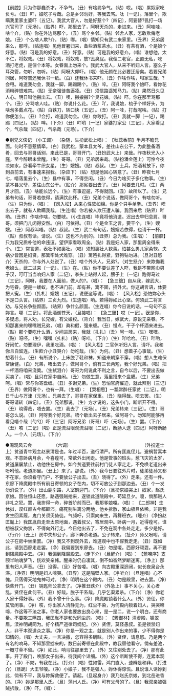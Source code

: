 <!-- { "loadSidebar": true } -->
【前腔】只为你那蠢杀才，不争气。（丑）有啥弗争气。（贴）哎。（唱）累奴家吃负亏。（丑）吖，娘吃子亏哉。总是乡邻勿好，等我去骂。呔〔一记〕。落里个，欺瞒我里家主婆吓〔五记〕。我武大官人，勿是好惹个?〔四记〕，阿要替?厾打一场兴官司了〔元场〕。（贴界）吓，那里去了，阿呀天杀的，走进来。（丑）阿哇哇，啥个介。（贴）你在外边骂那个。（丑）骂个乡邻。（贴）邻舍人家，怎敢欺侮老娘。（丑）个么啥人欺?介。（贴）哪。（唱）情知只有武二来家里。（丑界）兄弟居来么，那哼。（贴连唱）见他冒暑归来，备些酒浆茶水。（丑）有茶有酒，个是娘个好意。（贴）可是我的好意。（丑）好意。（贴）可是我的好意介。（唱）谁想他，太不仁，将奴戏。（丑）将奴戏，将奴戏，放?厾臭屁。我俚二老官，正直无私，吃酒打老虎，是俚个本等。女眷面上勿来个。我武大官人，从来不听妇人言。塞么子耳朶管，勿听，勿听。（贴）阿呀大郞吓。（唱）他无颜在此必要迁居矣。若要兄弟同居，阿呀罢还我休书一纸。（白）还我休书来吓。（丑）作啥作啥，甩家生哉，?会甩。难道我勿会，我就一脚，踢踢踢个。（贴）啐。（丑）阿呀我个娘吓，看妳花消粉碎恨难禁。（贴）无奈强徒苦逼凌。（丑）须信路遥知马力。（贴）果然日久见人心。明日叫他搬出去。（丑）噢，搬搬搬?个臭花娘。（贴）吓。你在那里骂那个。（丑）分骂啥人哇。（贴）你说什么花。（丑）吖，我说娘，梳子个样好头，为啥勿多戴点花。（贴）白铁刀，转口快〔五记〕。（丑）阿一哇，打哉呢啥。（贴）打你便怎么。（丑）?会打，难道我勿会。（贴）你敢打。（丑）我就一脚〔一记〕，踢踢〔四记〕。（贴）啐。（下介）（丑）吖哟〔一记〕家婆打家公〔三记〕，大家看见个，气杀哉〔四记〕，气杀哉〔元场〕。（下介） 

●别兄义侠记 （小工调） 
（杂随，生扮武松上唱）： 
【秋蕊香前】半月不瞻兄面。何时不意惹情牵。（白）我武松，蒙本县太爷，差往山东公干，为此整备酒肴，回去与哥哥话别，来此已是，哥哥开门。（丑扮武大上）来哉。昨夜秋光入小庭，至今醉眼未曾醒。（生）哥哥。（丑）兄弟居来哉。（贴扮潘金莲上）可怜今夜凉如水，卧看牵牛织女星，（生）嫂嫂。（贴）叔叔。（生）土兵，把酒肴放下，你到县前去，有事速来报我。（杂应下）（贴）想是他回心转意了。（丑）昨夜七月七，唔落里去个。（生）县中有事，不得空闲。（丑）今日为啥买子多化物事。（生）蒙本县父爷，差往山东公干。（贴介）那厮要出去了。（丑）阿要去几时。（生）两月才回。（丑）啥能长远个。（生）有事逗遛，不得就回。（丑）故所以了。（生）兄弟有句话，哥哥若依得，请满饮此杯。（丑）兄弟个说话，做阿哥个，有啥勿听。（生）只为你，（唱）： 
【风入松】从来心性软如棉。你是个只手单拳。（丑界）唔出去子，就有人欺瞒我哉。（生连唱）你若被人欺压遭人骗。我回来后（贴界）吖哟。（丑界）作啥作啥，勿要唬。（小生连唱）毕竟将他消遣。迟出去早归息肩。哥哥。须把门儿闭得安然。（白）可依得。（丑）个是金玉之言，要干个，（生）嫂嫂。（丑）阿叔叫唔。（贴）叔叔。（生）武二有句话，嫂嫂若依得，也请干一杯。（贴）叔叔有话。请说。（生）这也不为别的。（丑界）总为我。（生唱）： 
【前腔】只为我兄质朴他的命迍邅。望伊家看取周全。（贴）我是妇人家，那里周全得来个。（生）常言道，表壮不如裏壮。（唱）须知裏壮人钦羡。怕甚么男儿家柔软。夫祸少皆因是妇贤。那篱牢处犬难穿。（丑）篱笆扎得紧，野狗钻勿进。（旦对丑怒介）天杀的，你与外人处说了。（丑）啥个外头人，兄弟?。（对生怒介）来欺侮我老娘么，武二过来〔一记〕。（生）在。（贴）你不要认差了人吓，我是不带网巾男子汉，叮叮当当响妇人家〔二记〕，拳头上站得人起，膀子上〔一记〕跑得马过〔三记〕，阿呀，我要在人面前，做人的?。（唱）： 
【急三鎗】自从我，嫁武大，为宅眷。便是一蝼蚁，也不进门前。却有甚，篱不固，招外犬。你这胡言语，休要把人寃。（生）〔扎札〕嫂嫂〔五记〕，说便这等说。（唱）： 
【风入松】恐怕妳心头不是口头言。（贴界）三贞九烈。（生连唱）哟。若得妳如此心坚。何须武二将言劝。与兄长争些颜面。（贴界）争什么颜面。（生连唱）你今日说的话，一句句不忘妳言。哪〔二记〕。将此酒谢苍天，（旦接唱）： 
【急三鎗】哎〔一记〕。旣是你，多疑虑，将人劝。长兄嫂，有父娘权。（背介）我当日，嫁武大，原说无亲眷。不知那裏来的嘿嘿贼兄弟，（唱）眞和假，强来缠。（丑）慢点，干子个杯酒来进去。（贴）那个要吃什么酒，少间进房来，我就〔扎扎〕（丑）阿一哇。（生）嘿嘿。（贴）呀呸。（生）嘿嘿〔扎扎〕（贴）呀啐。（下介）（生）吖哈哈。（丑）吖哟，好闹忙，勿要理伊，我里吃酒。（唱）： 
【风入松】二官休听妇人言。请吓。我和你且自留连。（生飮介小丑哭介）勿吃哉。（生）为何。（丑）想着子心事哉。（生）想着什么。（丑）有所说个，上床脱了鞋和袜，知道来朝穿不穿。（唱）想人生难保常康健。（白）兄弟，唔出去子，做阿哥个，倘有三长两短，我个好兄弟。（唱）把一杯酒将咱来浇奠。（生拭泪介）哥哥为何说此不利之言，自今以后，不要出去做买卖了，（唱）且只在家中自闲。（丑）勿做生意，落里搭来个盘纒。（生）兄弟呵。（唱）常与你寄盘缠。（丑）多谢兄弟。（生）恐怕官府催迫，就此拜别〔三记〕（丑界）做阿哥个，也有一拜。（生唱）： 
【哭相思】一瓢常醉任家贫〔二记〕。明日千山与万津〔元场〕。兄弟去了，哥哥在家保重。（丑）晓得哉。唔去罢。（生）哥哥请转〔四记〕。（丑）兄弟那说。（生）方才说的，这头小门，断断开不得。（丑）晓得哉，唔去罢。（生）我去了〔元场〕。（丑）兄弟转来〔三记〕。（生）哥哥怎么说。（丑）阿呀我个好兄弟。唔个歇出去子居来。做阿哥个。勿知阿能够再看见唔个哉〔勺勺〕吓〔三记〕阿呀兄弟（哥哥）吓〔元场〕。（生）罢。（下介）（丑）咳〔二记〕（唱）正是流泪眼观流泪眼〔二记〕，断肠人送〔四记〕阿呀断肠人。一个人〔元场〕。（下介） 

●闹观风云会 　　　　　（六调）　　　　　　　　　　　　　　　　 
（外扮道士上）贫道青牛观主赵景清是也。年过半百，道行清严。所有匡胤侄儿，避祸暂寓本观。不意卧病月余，今喜痊可，常欲外出闲走。他是管事的班头，惹飞灾的太岁，贫道屡屡禁止，劝他住在房中。如今贫道要往前村门徒人家走走，不免唤老道出来吩咐他。老道那里。（丑上）来了。那说。（外）我今日要往外片时，徒弟徒孙又都不在家，你须看守门户，不要放公子出去。（丑）晓得了。（外）走来。还有一件。东廊下降魔殿中所有前日寄顿的女子在内，切不可放公子到那边去。（丑）个一发勿消说了。（外）出山鹿引路，人室鹤迎门。（下介）（旦扮京娘哭上）奴家，赵氏京娘。因住恒山还愿，路遇强贼抢来，遂锁此道院殿中，苟延旦夕。嗄，倘那贼人非礼之犯。罢，我拚得一命，碎首阶前而已。我那爹娘嗄。（唱）： 
【二郎神】生休拟，叹红颜古今都颠沛。痛死别生离分两地，他乡拆散，家山极目依稀。非是我贪生回素履，鬼门关须臾倚徙。气频吁，只索向来生，再舞班衣。（睡介）（净扮赵匡胤上）我匡胤自走至太原地面，遇着叔父，寄居观中。卧病一月，近得痊可。谁想被叔父拘禁，不得向外行走。今日他出去了，不免在观中各处走走，多少是好。（行介）（丑上）房中失却公子，廊下奔杀老道。公子转来。（扯介）师父吩咐，请公子在房中坐坐罢。（净）我又不到观外去，难道观中也不容我走走。（丑）既如此，请到西廊走走罢。（净）我偏要到东廊去。（丑）勿是嗄。西廊好顽耍。再不要到降魔殿中去。（净）我偏到降魔殿去。（走下介）（旦醒介）（唱）： 
【莺啼序】支颐半晌魂梦飞，恍欢笑亲帏。醒来时仍自凄其，倒不如杳然梦断迷离。（净上）那里有妇人声音。（丑）没得。（旦）好苦嗄。（唱）向古殿重深迥闭，似长夜泉台永滞。（净界）明明是妇人啼哭。（丑界）这是隔壁人家。（净听介）（旦连唱）心不愧。只落得天地鬼神可对。（净）明明在这个殿内。（丑）勿是殿里，进去罢。（净）快些开门。（丑）钥匙师公拿去了。（净推丑跌介）（外急上）事不关心，关心者乱。贤侄在此何干。（丑）好哉。脱子干系哉。几乎乞渠累杀。（下介）（净）你老人家干得好事。（外）我不曾干什么事。（净）降魔殿锁着什么人。（外）贤侄，你莫管闲事。（净）咳，你出家人清静无为，红尘不染，为何殿内锁着妇人，哭哭啼啼，作这等不法之事。你老人家也要放出良心来，是一是二，说一个明白，还有商量。不要欺三瞒四，我匡胤不是和光同尘的。（唱）： 
【簇御林】清虚殿，镇翠眉。渎神明胡罔为。好个精严道律司纲纪。（外）贤侄，莫怪愚叔。虽是锁禁妇人，非干本观道众之事。（净）你是一观之主，就是别人作出来的事，少不得你是知情的。（唱）大丈夫，一言决撒，怎容得多瞒昧。（外）贤侄，请息怒。乃是两个有名的响马，不知那里掳来的，数日前寄顿在此殿中，教我替他看守。倘有差池，一概寸草不留。（净）如此，响马往那里去了。（外）又往别处去了。（净）那有此事。开了殿门，唤那女子出来，待我间个详细。（外）这个断断使不得，连累本观了。（净）不妨，有我在此。（打介）（唱）性如雷，鸿门直入，速辨是和非。（打进介）（旦跪）大王爷嗄。（净）小娘子，我不是强人，妳休得惊慌。且说谁人诱妳到此，倘有不平，我与妳解救便了。请起。（旦起身介）我乃赵氏京娘，到北岳进香的。（净）妳是那里人氏。（旦）蒲州人氏。（净）可有父母的了。（旦）我双亲被强贼拆散。（净）吓。（唱）： 
